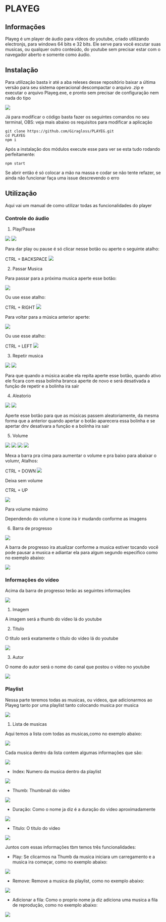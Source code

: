# PLAYEG

## Informações
Playeg é um player de áudio para vídeos do youtube, criado utilizando electronjs, para windows 64 bits e 32 bits. Ele serve para você escutar suas musicas, ou qualquer outro conteúdo, do youtube sem precisar estar com o navegador aberto e somente como áudio.

## Instalação
Para utilização basta ir até a aba releses desse repositório baixar a última versão para seu sistema operacional descompactar o arquivo .zip e executar o arquivo Playeg.exe, e pronto sem precisar de configuração nem nada do tipo

![](https://user-images.githubusercontent.com/54596991/107912135-b4626400-6f3c-11eb-8f02-3e6b929b93f9.png)

Já para modificar o código basta fazer os seguintes comandos no seu terminal, OBS: veja mais abaixo os requisitos para modificar a aplicação
```
git clone https://github.com/Giragloss/PLAYEG.git
cd PLAYEG
npm i
```
Após a instalação dos módulos execute esse para ver se esta tudo rodando perfeitamente:
```
npm start
```
Se abrir então é só colocar a mão na massa e codar se não tente refazer, se ainda não funcionar faça uma issue descrevendo o erro

## Utilização
Aqui vai um manual de como utilizar todas as funcionalidades do player

### Controle do áudio
1. Play/Pause

![](https://user-images.githubusercontent.com/54596991/107912712-c98bc280-6f3d-11eb-8bbf-9f8ae655f06c.png)
![](https://user-images.githubusercontent.com/54596991/107912912-30a97700-6f3e-11eb-88a9-67a74b191f9c.png)

Para dar play ou pause é só clicar nesse botão ou aperte o seguinte atalho:

CTRL + BACKSPACE
![](https://user-images.githubusercontent.com/54596991/107913299-e83e8900-6f3e-11eb-82f3-e3844261dcb8.png)

2. Passar Musica

Para passar para a próxima musica aperte esse botão:

![](https://user-images.githubusercontent.com/54596991/107913532-55eab500-6f3f-11eb-8a1b-8c733968df00.png)

Ou use esse atalho:

CTRL + RIGHT
![](https://user-images.githubusercontent.com/54596991/107914042-5cc5f780-6f40-11eb-9253-c6d2eaaed89a.png)

Para voltar para a música anterior aperte:

![](https://user-images.githubusercontent.com/54596991/107913477-44091200-6f3f-11eb-8a6c-844d8955f010.png)

Ou use esse atalho:

CTRL + LEFT
![](https://user-images.githubusercontent.com/54596991/107914168-a7477400-6f40-11eb-84f2-8c05131362ce.png)

3. Repetir musica

![](https://user-images.githubusercontent.com/54596991/107914357-01e0d000-6f41-11eb-8119-710d3e9f1685.png)
![](https://user-images.githubusercontent.com/54596991/107914452-39e81300-6f41-11eb-8e9f-22599f8e9320.png)

Para que quando a música acabe ela repita aperte esse botão, quando ativo ele ficara com essa bolinha branca aperte de novo e será desativada a função de repetir e a bolinha ira sair

4. Aleatorio

![](https://user-images.githubusercontent.com/54596991/107914968-3e60fb80-6f42-11eb-8e7a-920fdf347da7.png)
![](https://user-images.githubusercontent.com/54596991/107914849-09ed3f80-6f42-11eb-9b32-1ba70fc302ca.png)

Aperte esse botão para que as músicas passem aleatoriamente, da mesma forma que a anterior quando apertar o botão aparecera essa bolinha e se apertar dnv desativara a função e a bolinha ira sair

5. Volume

![](https://user-images.githubusercontent.com/54596991/107915299-027a6600-6f43-11eb-8da7-c779b20d632c.png)
![](https://user-images.githubusercontent.com/54596991/107915361-1aea8080-6f43-11eb-9d86-27831a62edfe.png)
![](https://user-images.githubusercontent.com/54596991/107915236-e676c480-6f42-11eb-9a3a-901eeae71532.png)
![](https://user-images.githubusercontent.com/54596991/107915455-466d6b00-6f43-11eb-8c0c-1f2bcd5295d7.png)

Mexa a barra pra cima para aumentar o volume e pra baixo para abaixar o volumr, Atalhos:

CTRL + DOWN
![](https://user-images.githubusercontent.com/54596991/107915774-ddd2be00-6f43-11eb-85e1-c1b45b8ed2df.png)

Deixa sem volume

CTRL + UP

![](https://user-images.githubusercontent.com/54596991/107915665-ad8b1f80-6f43-11eb-863b-0e2969a580fe.png)

Para volume máximo

Dependendo do volume o ícone ira ir mudando conforme as imagens

6. Barra de progresso

![](https://user-images.githubusercontent.com/54596991/108010866-a8ca7800-6fe4-11eb-994f-740ef3432386.png)

A barra de progresso ira atualizar conforme a musica estiver tocando você pode pausar a musica e adiantar ela para algum segundo especifico como no exemplo abaixo:

![](https://user-images.githubusercontent.com/54596991/108011615-35296a80-6fe6-11eb-8f8f-4327af95e65c.gif)

### Informações do vídeo

Acima da barra de progresso terão as seguintes informações

![](https://user-images.githubusercontent.com/54596991/108013868-5e002e80-6feb-11eb-9264-b924f9818f4d.png)

1. Imagem 

A imagem será a thumb do vídeo lá do youtube

2. Titulo

O título será exatamente o título do vídeo lá do youtube

![](https://user-images.githubusercontent.com/54596991/108016556-9c98e780-6ff1-11eb-94fc-71af5304b3a3.png)

3. Autor

O nome do autor será o nome do canal que postou o vídeo no youtube

![](https://user-images.githubusercontent.com/54596991/108016917-6740c980-6ff2-11eb-884e-212b9d921ae5.png)

### Playlist

Nessa parte teremos todas as musicas, ou videos, que adicionarmos ao Playeg tanto por uma playlist tanto colocando musica por musica

![](https://user-images.githubusercontent.com/54596991/108017792-87718800-6ff4-11eb-9529-bc3f5c75bda8.png)

1. Lista de musicas

Aqui temos a lista com todas as musicas,como no exemplo abaixo:

![](https://user-images.githubusercontent.com/54596991/108018005-3ca44000-6ff5-11eb-8e72-55e34acbefcb.png)

Cada musica dentro da lista contem algumas informações que são:

![](https://user-images.githubusercontent.com/54596991/108018157-a45a8b00-6ff5-11eb-9e66-41b058ecbf6a.png)

- Index: Numero da musica dentro da playlist

![](https://user-images.githubusercontent.com/54596991/108018218-d966dd80-6ff5-11eb-85a5-4ac50939e7db.png)

- Thumb: Thumbnail do video

![](https://user-images.githubusercontent.com/54596991/108018409-69a52280-6ff6-11eb-960d-aadfbdb495a6.png)

- Duração: Como o nome ja diz é a duração do video aproximadamente

![](https://user-images.githubusercontent.com/54596991/108018516-bdb00700-6ff6-11eb-8b40-361ebbfa7598.png)

- Titulo: O titulo do video

![](https://user-images.githubusercontent.com/54596991/108018619-05cf2980-6ff7-11eb-9c16-87974260a9f1.png)

Juntos com essas informações tbm temos três funcionalidades:

- Play: Se clicarmos na Thumb da musica iniciara um carregamento e a musica ira começar, como no exemplo abaixo:

![](https://user-images.githubusercontent.com/54596991/108019127-44b1af00-6ff8-11eb-9c26-00c71074243c.gif)

- Remove: Remove a musica da playlist, como no exemplo abaixo:

![](https://user-images.githubusercontent.com/54596991/108019250-98bc9380-6ff8-11eb-9400-5a056c0031a9.gif)

- Adicionar a fila: Como o proprio nome ja diz adiciona uma musica a fila de reprodução, como no exemplo abaixo:

![](https://user-images.githubusercontent.com/54596991/108019458-0cf73700-6ff9-11eb-98e0-f9729bb29e4b.gif)
